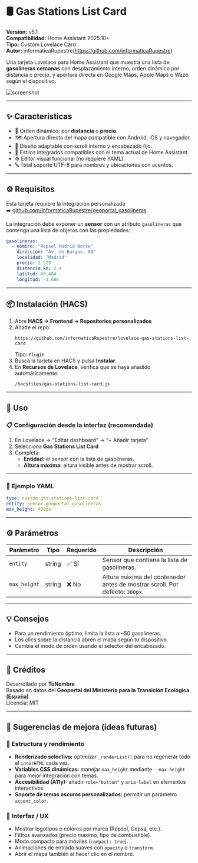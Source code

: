 # 🛢️ Gas Stations List Card

**Versión:** v5.1  
**Compatibilidad:** Home Assistant 2025.10+  
**Tipo:** Custom Lovelace Card  
**Autor:** informaticaRupestre(https://github.com/informaticaRupestre)

Una tarjeta Lovelace para Home Assistant que muestra una lista de **gasolineras cercanas** con desplazamiento interno, orden dinámico por distancia o precio, y apertura directa en Google Maps, Apple Maps o Waze según el dispositivo.

![screenshot](https://github.com/tuusuario/lovelace-gas-stations-list-card/assets/demo.png)

---

## ✨ Características

- 🧭 Orden dinámico: por **distancia** o **precio**.  
- 🗺️ Apertura directa del mapa compatible con Android, iOS y navegador.  
- 📱 Diseño adaptable con scroll interno y encabezado fijo.  
- 🎨 Estilos integrados compatibles con el tema actual de Home Assistant.  
- ⚙️ Editor visual funcional (no requiere YAML).  
- 🔤 Total soporte UTF-8 para nombres y ubicaciones con acentos.

---

## ⚙️ Requisitos

Esta tarjeta requiere la integración personalizada  
➡️ [github.com/informaticaRupestre/geoportal_gasolineras](https://github.com/informaticaRupestre/geoportal_gasolineras)

La integración debe exponer un **sensor** con un atributo `gasolineras` que contenga una lista de objetos con las propiedades:

```yaml
gasolineras:
  - nombre: "Repsol Madrid Norte"
    direccion: "Av. de Burgos, 89"
    localidad: "Madrid"
    precio: 1.529
    distancia_km: 2.4
    latitud: 40.484
    longitud: -3.686
```

---

## 📦 Instalación (HACS)

1. Abre **HACS → Frontend → Repositorios personalizados**  
2. Añade el repo:  
   ```
   https://github.com/informaticaRupestre/lovelace-gas-stations-list-card
   ```
   Tipo: `Plugin`
3. Busca la tarjeta en HACS y pulsa **Instalar**.  
4. En **Recursos de Lovelace**, verifica que se haya añadido automáticamente:  
   ```
   /hacsfiles/gas-stations-list-card.js
   ```

---

## 🚀 Uso

### 📋 Configuración desde la interfaz (recomendada)

1. En Lovelace → “Editar dashboard” → “+ Añadir tarjeta”
2. Selecciona **Gas Stations List Card**
3. Completa:
   - **Entidad:** el sensor con la lista de gasolineras.
   - **Altura máxima:** altura visible antes de mostrar scroll.

---

### 🧾 Ejemplo YAML

```yaml
type: custom:gas-stations-list-card
entity: sensor.geoportal_gasolineras
max_height: 400px
```

---

## ⚙️ Parámetros

| Parámetro     | Tipo   | Requerido | Descripción |
|----------------|--------|------------|--------------|
| `entity`       | string | ✅ Sí | Sensor que contiene la lista de gasolineras. |
| `max_height`   | string | ❌ No | Altura máxima del contenedor antes de mostrar scroll. Por defecto: `380px`. |

---

## 💡 Consejos

- Para un rendimiento óptimo, limita la lista a ~50 gasolineras.  
- Los clics sobre la distancia abren el mapa según tu dispositivo.  
- Cambia el modo de orden usando el selector del encabezado.

---

## 🧠 Créditos

Desarrollado por **TuNombre**  
Basado en datos del **Geoportal del Ministerio para la Transición Ecológica (España)**  
Licencia: MIT

---

## 🧩 Sugerencias de mejora (ideas futuras)

### 🧱 Estructura y rendimiento
- **Renderizado selectivo:** optimizar `_renderList()` para no regenerar todo el `innerHTML` cada vez.  
- **Variables CSS dinámicas:** manejar `max_height` mediante `--max-height` para mejor integración con temas.  
- **Accesibilidad (A11y):** añadir `role="button"` y `aria-label` en elementos interactivos.  
- **Soporte de temas oscuros personalizados:** permitir un parámetro `accent_color`.

### 🎨 Interfaz / UX
- Mostrar logotipos o colores por marca (Repsol, Cepsa, etc.).  
- Filtros avanzados (precio máximo, tipo de combustible).  
- Modo compacto para móviles (`compact: true`).  
- Animaciones de entrada suaves con `opacity` o `transform`.  
- Abrir el mapa también al hacer clic en el nombre.
